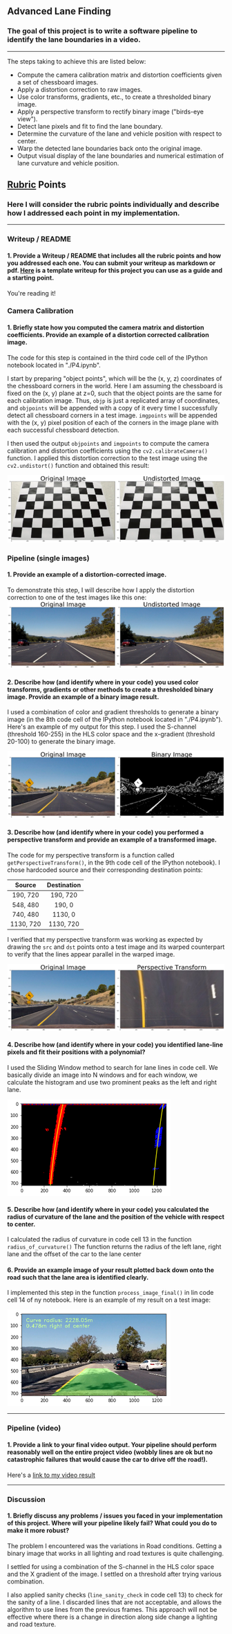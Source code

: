 ## Advanced Lane Finding

### The goal of this project is to write a software pipeline to identify the lane boundaries in a video. 

---


The steps taking to achieve this are listed below:

* Compute the camera calibration matrix and distortion coefficients given a set of chessboard images.
* Apply a distortion correction to raw images.
* Use color transforms, gradients, etc., to create a thresholded binary image.
* Apply a perspective transform to rectify binary image ("birds-eye view").
* Detect lane pixels and fit to find the lane boundary.
* Determine the curvature of the lane and vehicle position with respect to center.
* Warp the detected lane boundaries back onto the original image.
* Output visual display of the lane boundaries and numerical estimation of lane curvature and vehicle position.

[//]: # (Image References)

[image1]: ./output_images/undistortion-step.png "Undistorted"
[image2]: ./output_images/distortion-corrected-test.png "Road Transformed"
[image3]: ./output_images/binary-image.png "Binary Example"
[image4]: ./output_images/perspective-transform.png "Warp Example"
[image5]: ./output_images/lane-pixel-polynomial.png "Fit Visual"
[image6]: ./output_images/lane-plot.png "Output"
[video1]: ./project_video_output.mp4 "Video"

## [Rubric](https://review.udacity.com/#!/rubrics/571/view) Points

### Here I will consider the rubric points individually and describe how I addressed each point in my implementation.  

---

### Writeup / README

#### 1. Provide a Writeup / README that includes all the rubric points and how you addressed each one.  You can submit your writeup as markdown or pdf.  [Here](https://github.com/udacity/CarND-Advanced-Lane-Lines/blob/master/writeup_template.md) is a template writeup for this project you can use as a guide and a starting point.  

You're reading it!

### Camera Calibration

#### 1. Briefly state how you computed the camera matrix and distortion coefficients. Provide an example of a distortion corrected calibration image.

The code for this step is contained in the third code cell of the IPython notebook located in "./P4.ipynb".  

I start by preparing "object points", which will be the (x, y, z) coordinates of the chessboard corners in the world. Here I am assuming the chessboard is fixed on the (x, y) plane at z=0, such that the object points are the same for each calibration image.  Thus, `objp` is just a replicated array of coordinates, and `objpoints` will be appended with a copy of it every time I successfully detect all chessboard corners in a test image.  `imgpoints` will be appended with the (x, y) pixel position of each of the corners in the image plane with each successful chessboard detection.  

I then used the output `objpoints` and `imgpoints` to compute the camera calibration and distortion coefficients using the `cv2.calibrateCamera()` function.  I applied this distortion correction to the test image using the `cv2.undistort()` function and obtained this result: 

![alt text][image1]

### Pipeline (single images)

#### 1. Provide an example of a distortion-corrected image.

To demonstrate this step, I will describe how I apply the distortion correction to one of the test images like this one:
![alt text][image2]

#### 2. Describe how (and identify where in your code) you used color transforms, gradients or other methods to create a thresholded binary image.  Provide an example of a binary image result.

I used a combination of color and gradient thresholds to generate a binary image (in the 8th code cell of the IPython notebook located in "./P4.ipynb").  Here's an example of my output for this step.
I used the S-channel (threshold 160-255) in the HLS color space and the x-gradient (threshold 20-100) to generate the binary image. 

![alt text][image3]

#### 3. Describe how (and identify where in your code) you performed a perspective transform and provide an example of a transformed image.

The code for my perspective transform is a function called `getPerspectiveTransform()`, in the 9th code cell of the IPython notebook). 
I chose hardcoded source and their corresponding destination points:

| Source        | Destination   | 
|:-------------:|:-------------:| 
| 190, 720      | 190, 720      | 
| 548, 480      | 190, 0        |
| 740, 480      | 1130, 0       |
| 1130, 720     | 1130, 720     |

I verified that my perspective transform was working as expected by drawing the `src` and `dst` points onto a test image and its warped counterpart to verify that the lines appear parallel in the warped image.

![alt text][image4]

#### 4. Describe how (and identify where in your code) you identified lane-line pixels and fit their positions with a polynomial?

I used the Sliding Window method to search for lane lines in code cell. 
We basically divide an image into N windows and for each window, we calculate the histogram and use two prominent peaks as the left and right lane.

![alt text][image5]

#### 5. Describe how (and identify where in your code) you calculated the radius of curvature of the lane and the position of the vehicle with respect to center.

I calculated the radius of curvature in code cell 13 in the function `radius_of_curvature()`
The function returns the radius of the left lane, right lane and the offset of the car to the lane center

#### 6. Provide an example image of your result plotted back down onto the road such that the lane area is identified clearly.

I implemented this step in the function `process_image_final()` in lin code cell 14 of ny notebook.  Here is an example of my result on a test image:

![alt text][image6]

---

### Pipeline (video)

#### 1. Provide a link to your final video output.  Your pipeline should perform reasonably well on the entire project video (wobbly lines are ok but no catastrophic failures that would cause the car to drive off the road!).

Here's a [link to my video result](./project_video_output.mp4)

---

### Discussion

#### 1. Briefly discuss any problems / issues you faced in your implementation of this project.  Where will your pipeline likely fail?  What could you do to make it more robust?

The problem I encountered was the variations in Road conditions. Getting a binary image that works in all lighting and road textures is quite challenging.

I settled for using a combination of the S-channel in the HLS color space and the X gradient of the image. I settled on a threshold after trying various combination.

I also applied sanity checks (`line_sanity_check` in code cell 13) to check for the sanity of a line. I discarded lines that are not acceptable, and 
allows the algorithm to use lines from the previous frames. This approach will not be effective where there is a change in direction along side change a lighting and road texture.
  
